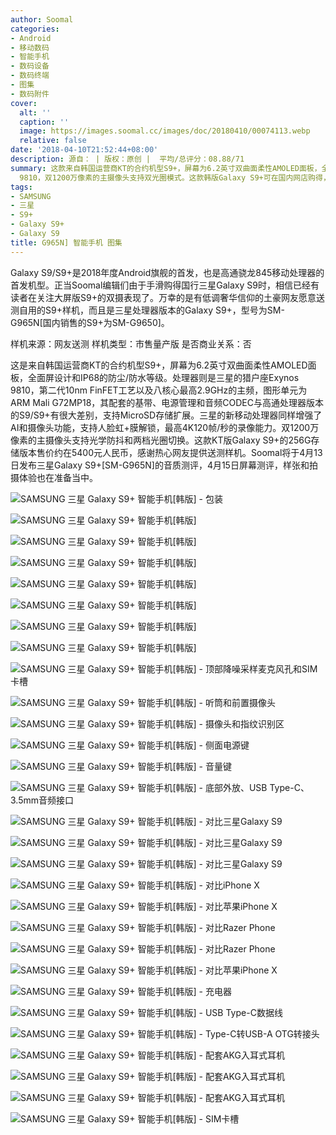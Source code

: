 ```yaml
---
author: Soomal
categories:
- Android
- 移动数码
- 智能手机
- 数码设备
- 数码终端
- 图集
- 数码附件
cover:
  alt: ''
  caption: ''
  image: https://images.soomal.cc/images/doc/20180410/00074113.webp
  relative: false
date: '2018-04-10T21:52:44+08:00'
description: 源自： | 版权：原创 |  平均/总评分：08.88/71
summary: 这款来自韩国运营商KT的合约机型S9+，屏幕为6.2英寸双曲面柔性AMOLED面板，全面屏设计和IP68的防尘/防水等级。处理器是三星的猎户座Exynos
  9810，双1200万像素的主摄像头支持双光圈模式。这款韩版Galaxy S9+可在国内网店购得，256G存储版本售价约在5400元人民币，会有怎样的表现？
tags:
- SAMSUNG
- 三星
- S9+
- Galaxy S9+
- Galaxy S9
title: G965N] 智能手机 图集
---
```


Galaxy S9/S9+是2018年度Android旗舰的首发，也是高通骁龙845移动处理器的首发机型。正当Soomal编辑们由于手滑购得国行三星Galaxy S9时，相信已经有读者在关注大屏版S9+的双摄表现了。万幸的是有低调奢华信仰的土豪网友愿意送测自用的S9+样机，而且是三星处理器版本的Galaxy S9+，型号为SM-G965N[国内销售的S9+为SM-G9650]。



样机来源：网友送测
样机类型：市售量产版
是否商业关系：否



这是来自韩国运营商KT的合约机型S9+，屏幕为6.2英寸双曲面柔性AMOLED面板，全面屏设计和IP68的防尘/防水等级。处理器则是三星的猎户座Exynos 9810，第二代10nm FinFET工艺以及八核心最高2.9GHz的主频，图形单元为ARM Mali G72MP18，其配套的基带、电源管理和音频CODEC与高通处理器版本的S9/S9+有很大差别，支持MicroSD存储扩展。三星的新移动处理器同样增强了AI和摄像头功能，支持人脸虹+膜解锁，最高4K120帧/秒的录像能力。双1200万像素的主摄像头支持光学防抖和两档光圈切换。这款KT版Galaxy S9+的256G存储版本售价约在5400元人民币，感谢热心网友提供送测样机。Soomal将于4月13日发布三星Galaxy S9+[SM-G965N]的音质测评，4月15日屏幕测评，样张和拍摄体验也在准备当中。



![SAMSUNG 三星 Galaxy S9+ 智能手机[韩版] - 包装](https://images.soomal.cc/images/doc/20180410/00074084.webp)



![SAMSUNG 三星 Galaxy S9+ 智能手机[韩版]](https://images.soomal.cc/images/doc/20180410/00074085.webp)



![SAMSUNG 三星 Galaxy S9+ 智能手机[韩版]](https://images.soomal.cc/images/doc/20180410/00074086.webp)



![SAMSUNG 三星 Galaxy S9+ 智能手机[韩版]](https://images.soomal.cc/images/doc/20180410/00074087.webp)



![SAMSUNG 三星 Galaxy S9+ 智能手机[韩版]](https://images.soomal.cc/images/doc/20180410/00074088.webp)



![SAMSUNG 三星 Galaxy S9+ 智能手机[韩版]](https://images.soomal.cc/images/doc/20180410/00074089.webp)



![SAMSUNG 三星 Galaxy S9+ 智能手机[韩版]](https://images.soomal.cc/images/doc/20180410/00074090.webp)



![SAMSUNG 三星 Galaxy S9+ 智能手机[韩版]](https://images.soomal.cc/images/doc/20180410/00074091.webp)



![SAMSUNG 三星 Galaxy S9+ 智能手机[韩版] - 顶部降噪采样麦克风孔和SIM卡槽](https://images.soomal.cc/images/doc/20180410/00074092.webp)



![SAMSUNG 三星 Galaxy S9+ 智能手机[韩版] - 听筒和前置摄像头](https://images.soomal.cc/images/doc/20180410/00074093.webp)



![SAMSUNG 三星 Galaxy S9+ 智能手机[韩版] - 摄像头和指纹识别区](https://images.soomal.cc/images/doc/20180410/00074094.webp)



![SAMSUNG 三星 Galaxy S9+ 智能手机[韩版] - 侧面电源键](https://images.soomal.cc/images/doc/20180410/00074095.webp)



![SAMSUNG 三星 Galaxy S9+ 智能手机[韩版] - 音量键](https://images.soomal.cc/images/doc/20180410/00074096.webp)



![SAMSUNG 三星 Galaxy S9+ 智能手机[韩版] - 底部外放、USB Type-C、3.5mm音频接口](https://images.soomal.cc/images/doc/20180410/00074097.webp)



![SAMSUNG 三星 Galaxy S9+ 智能手机[韩版] - 对比三星Galaxy S9](https://images.soomal.cc/images/doc/20180410/00074098.webp)



![SAMSUNG 三星 Galaxy S9+ 智能手机[韩版] - 对比三星Galaxy S9](https://images.soomal.cc/images/doc/20180410/00074099.webp)



![SAMSUNG 三星 Galaxy S9+ 智能手机[韩版] - 对比三星Galaxy S9](https://images.soomal.cc/images/doc/20180410/00074100.webp)



![SAMSUNG 三星 Galaxy S9+ 智能手机[韩版] - 对比iPhone X](https://images.soomal.cc/images/doc/20180410/00074101.webp)



![SAMSUNG 三星 Galaxy S9+ 智能手机[韩版] - 对比苹果iPhone X](https://images.soomal.cc/images/doc/20180410/00074102.webp)



![SAMSUNG 三星 Galaxy S9+ 智能手机[韩版] - 对比Razer Phone](https://images.soomal.cc/images/doc/20180410/00074103.webp)



![SAMSUNG 三星 Galaxy S9+ 智能手机[韩版] - 对比Razer Phone](https://images.soomal.cc/images/doc/20180410/00074104.webp)



![SAMSUNG 三星 Galaxy S9+ 智能手机[韩版] - 对比苹果iPhone X](https://images.soomal.cc/images/doc/20180410/00074105.webp)



![SAMSUNG 三星 Galaxy S9+ 智能手机[韩版] - 充电器](https://images.soomal.cc/images/doc/20180410/00074106.webp)



![SAMSUNG 三星 Galaxy S9+ 智能手机[韩版] - USB Type-C数据线](https://images.soomal.cc/images/doc/20180410/00074107.webp)



![SAMSUNG 三星 Galaxy S9+ 智能手机[韩版] - Type-C转USB-A OTG转接头](https://images.soomal.cc/images/doc/20180410/00074108.webp)



![SAMSUNG 三星 Galaxy S9+ 智能手机[韩版] - 配套AKG入耳式耳机](https://images.soomal.cc/images/doc/20180410/00074109.webp)



![SAMSUNG 三星 Galaxy S9+ 智能手机[韩版] - 配套AKG入耳式耳机](https://images.soomal.cc/images/doc/20180410/00074110.webp)



![SAMSUNG 三星 Galaxy S9+ 智能手机[韩版] - 配套AKG入耳式耳机](https://images.soomal.cc/images/doc/20180410/00074111.webp)



![SAMSUNG 三星 Galaxy S9+ 智能手机[韩版] - SIM卡槽](https://images.soomal.cc/images/doc/20180410/00074112.webp)